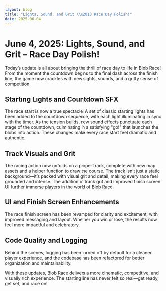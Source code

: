 ```yaml
---
layout: blog
title: "Lights, Sound, and Grit \\u2013 Race Day Polish!"
date: 2025-06-04
---
```


# June 4, 2025: Lights, Sound, and Grit – Race Day Polish!

Today’s update is all about bringing the thrill of race day to life in Blob Race! From the moment the countdown begins to the final dash across the finish line, the game now crackles with new sights, sounds, and a gritty sense of competition.

## Starting Lights and Countdown SFX
The race start is now a true spectacle! A set of classic starting lights has been added to the countdown sequence, with each light illuminating in sync with the timer. As the tension builds, new sound effects punctuate each stage of the countdown, culminating in a satisfying "go!" that launches the blobs into action. These changes make every race start feel dramatic and authentic.

## Track Visuals and Grit
The racing action now unfolds on a proper track, complete with new map assets and a helper function to draw the course. The track isn’t just a static background—it’s packed with visual grit and detail, making every race feel grounded and intense. The addition of track grit and improved finish screen UI further immerse players in the world of Blob Race.

## UI and Finish Screen Enhancements
The race finish screen has been revamped for clarity and excitement, with improved messaging and layout. Whether you win or lose, the results now feel more impactful and celebratory.

## Code Quality and Logging
Behind the scenes, logging has been turned off by default for a cleaner player experience, and the codebase has been refactored for better organization and maintainability.

With these updates, Blob Race delivers a more cinematic, competitive, and visually rich experience. The starting line has never felt so real—get ready, get set, and race on!
